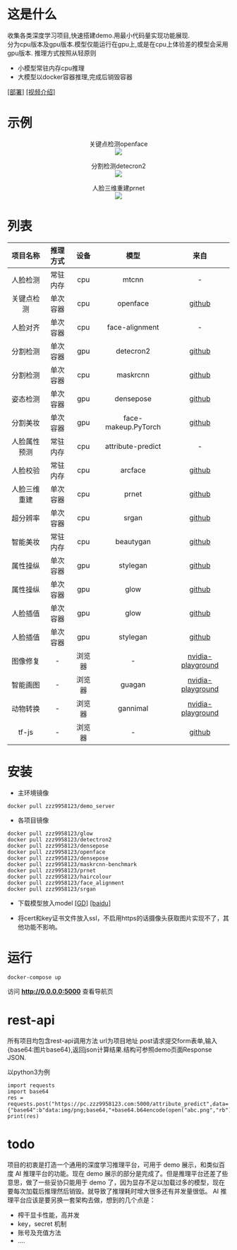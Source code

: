 # 这是什么
收集各类深度学习项目,快速搭建demo.用最小代码量实现功能展现.  
分为cpu版本及gpu版本.模型仅能运行在gpu上,或是在cpu上体验差的模型会采用gpu版本.
推理方式按照从轻原则
* 小模型常驻内存cpu推理
* 大模型以docker容器推理,完成后销毁容器

[[部署]](https://pc.zzz9958123.com:5000) [[视频介绍]](https://www.acfun.cn/v/ac12723105)

# 示例
<p align="center">关键点检测openface <br> <img src="./static/static_img/openfacesample.png" ></p>
<p align="center">分割检测detecron2 <br> <img src="./static/static_img/detectron2sample.png"></p>
<p align="center">人脸三维重建prnet <br> <img src="./static/static_img/prnetsample.png" ></p>

# 列表
| 项目名称 | 推理方式 | 设备 | 模型 | 来自
| :-: | :-: | :-: | :-: | :-:
| 人脸检测 | 常驻内存 | cpu | mtcnn | -
| 关键点检测 | 单次容器 | cpu | openface | [github](https://github.com/TadasBaltrusaitis/OpenFace)
| 人脸对齐 | 单次容器 | cpu | face-alignment | -
| 分割检测 | 单次容器 | gpu | detecron2 | [github](https://github.com/facebookresearch/detectron2)
| 分割检测 | 单次容器 | cpu | maskrcnn | [github](https://github.com/facebookresearch/maskrcnn-benchmark)
| 姿态检测 | 单次容器 | gpu | densepose | [github](https://github.com/facebookresearch/DensePose)
| 分割美妆 | 单次容器 | gpu | face-makeup.PyTorch | [github](https://github.com/zllrunning/face-makeup.PyTorch)
| 人脸属性预测 | 常驻内存 | cpu | attribute-predict | -
| 人脸校验 | 常驻内存 | cpu | arcface | [github](https://github.com/deepinsight/insightface)
| 人脸三维重建 | 单次容器 | cpu | prnet | [github](https://github.com/YadiraF/PRNet)
| 超分辨率 | 单次容器 | cpu | srgan | [github](https://github.com/brade31919/SRGAN-tensorflow)
| 智能美妆 | 常驻内存 | cpu | beautygan | [github](https://github.com/Honlan/BeautyGAN)
| 属性操纵 | 单次容器 | gpu | stylegan | [github](https://github.com/NVlabs/stylegan)
| 属性操纵 | 单次容器 | gpu | glow | [github](https://github.com/openai/glow)
| 人脸插值 | 单次容器 | gpu | glow | [github](https://github.com/openai/glow)
| 人脸插值 | 单次容器 | gpu | stylegan | [github](https://github.com/NVlabs/stylegan)
| 图像修复 | - | 浏览器 | - | [nvidia-playground](https://www.nvidia.com/en-us/research/ai-playground/)
| 智能画图 | - | 浏览器 | guagan | [nvidia-playground](https://www.nvidia.com/en-us/research/ai-playground/)
| 动物转换 | - | 浏览器 | gannimal | [nvidia-playground](https://www.nvidia.com/en-us/research/ai-playground/)
| tf-js | - | 浏览器 | - | [github](https://github.com/justadudewhohacks/face-api.js)



# 安装
* 主环境镜像
```
docker pull zzz9958123/demo_server
```
* 各项目镜像
```
docker pull zzz9958123/glow
docker pull zzz9958123/detectron2
docker pull zzz9958123/densepose
docker pull zzz9958123/openface
docker pull zzz9958123/densepose
docker pull zzz9958123/maskrcnn-benchmark
docker pull zzz9958123/prnet
docker pull zzz9958123/haircolour
docker pull zzz9958123/face_alignment
docker pull zzz9958123/srgan
```
* 下载模型放入model [[GD]](https://drive.google.com/drive/folders/1YV2B_WE5CtpFzokCTtM1rTFxB3ebRuY-?usp=sharing) [[baidu]](https://pan.baidu.com/s/1XAOyBFsvwKMAwt4sSEQ0TQ)

* 将cert和key证书文件放入ssl，不启用https的话摄像头获取图片实现不了，其他功能不影响。

# 运行
```
docker-compose up
```
访问 **http://0.0.0.0:5000** 查看导航页


# rest-api
所有项目均包含rest-api调用方法
url为项目地址
post请求提交form表单,输入{base64:图片base64},返回json计算结果.结构可参照demo页面Response JSON.

以python3为例

```
import requests
import base64
res = requests.post("https://pc.zzz9958123.com:5000/attribute_predict",data={"base64":b"data:img/png;base64,"+base64.b64encode(open("abc.png","rb").read())}).content
print(res)
```

# todo
项目的初衷是打造一个通用的深度学习推理平台，可用于 demo 展示，和类似百度 AI 推理平台的功能。现在 demo 展示的部分是完成了。但是推理平台还差了些意思，做了一些妥协只能用于 demo 了，因为显存不足以加载过多的模型，现在要每次加载后推理然后销毁。就导致了推理耗时增大很多还有并发量很低。 AI 推理平台应该是要另换一套架构去做，想到的几个点是：

*   榨干显卡性能，高并发
*   key，secret 机制
*   账号及充值方法
*   ....
